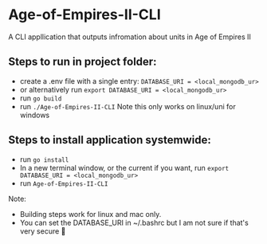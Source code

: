 # Age-of-Empires-II-CLI
A CLI appllication that outputs infromation about units in Age of Empires II

## Steps to run in project folder:
* create a .env file with a single entry: `DATABASE_URI = <local_mongodb_ur>`
* or alternatively run `export DATABASE_URI = <local_mongodb_ur>`
* run `go build`
* run `./Age-of-Empires-II-CLI`
Note this only works on linux/uni for windows


## Steps to install application systemwide:
* run `go install`
* In a new terminal window, or the current if you want, run `export DATABASE_URI = <local_mongodb_ur>`
* run `Age-of-Empires-II-CLI`

Note: 
* Building steps work for linux and mac only.
* You can set the DATABASE_URI in ~/.bashrc but I am not sure if that's very secure :thinking:
